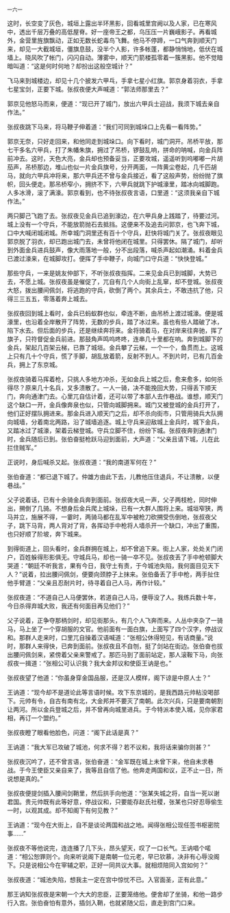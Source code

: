     一六一 

   这时，长空变了灰色，城垣上露出半环黑影，回看城里宫阙以及人家，已在寒风中，透出千层万叠的高低屋脊。好一座帝王之都，乌压压一片巍峨影子。再看城外，金营里旌旗飘动，正如无数长蛇毒鸟飞舞。他马不停蹄，一口气奔到顺天门来，却见一大截城垣，僵旗息鼓，没半个人影，许多帐蓬，都静悄悄地，低伏在城墙上。晓风吹了帐门，闪闪自动。薄雾中，顺天门箭楼孤零着一簇黑影。他不觉暗暗叫道：“这是何时何地？却扮出这般空城计？”

   飞马来到城楼边，却见十几个披发六甲乓，手拿七星小红旗。郭京身着羽衣，手拿七星宝剑，正要下城。张叔夜便大声喊道：“郭法师那里去？”

   郭京见他怒马而来，便道：“现已开了城门，放出六甲兵士迎战，我须下城去亲自作法。”

   张叔夜跳下马来，将马鞭子伸着道：“我们可同到城垛口上先看一看阵势。”

   郭京无奈，只好走回来，和他同走到城垛口。向下看时，城门洞开。吊桥平放，那七干多名六甲兵，打了朱幡朱旗，拥过了吊桥，锣鼓乱响，拼命的呐喊，向金兵阵前冲去。这时，天色大亮，金兵却也预备妥当，正要攻城，遥遥听到呜嘟嘟一片胡茄声，吊桥那边，堆山也似一片金兵旗号，分开两面，一阵黄尘卷起，几千匹胡马，就向六甲兵冲将来，那六甲兵还不曾与金兵接近，看了这般声势，纷纷抛了旗帜，回头便走。那吊桥窄小，拥挤不下，六甲兵就跳下护城濠里，踏冰向城脚跑。人多冰滑，滚了满濠。郭京看到，也不待张叔夜言语，口里道：“这须我亲自下城作法。”

   两只脚己飞跑了去。张叔夜见金兵已追到濠边，在六甲兵身上践踏了，待要过河。城上没有一个守兵，不能放箭抛石去抵挡。这便来不及追去问郭京，也飞奔下城，口中大喊闭城闭城。所幸城门洞里还有百十个守兵，赶快将城门关了。张叔夜眼见郭京脱了羽衣，却已跑出城门去，未曾将他闭在城里。只得罢休。隔了城门，却听到外面金兵进兵鼓声，像大雨落地一般，分不出段落，喊杀声起如潮涌。料着金兵已渡过濠来，在城脚攻打。便挥了手中鞭子，向城门口守兵道：“快快登城。”

   那些守兵，一来是姚友仲部下，不听张叔夜指挥。二来见金兵已到城脚，大势已去，不愿上城。张叔夜虽是催促了，兀自有几个人向街上乱窜，却不登城。张叔夜大怒，拨出腰间佩剑，将逃跑的守兵，砍倒了两个。其余兵士，不敢违抗了他，只得三三五五，零落着奔上城去。

   张叔夜回到城上看时，金兵已蚂蚁群也似，牵连不断，由吊桥上渡过城濠。便是城濠里，也沿着全岸散开了阵势，无数的步兵，踏了冰过来。虽也有些人踏破了冰，陷下水去。但后面的步兵，还是继续奔将来。金将骑着马，在对岸来往奔驰，挥了旗子，只符督促金兵前进。那鼓角声鸣呜咚咚，连串几十里都在响。奔到城脚下的金兵，架起几百架云梯，已靠了城垣。金兵攀了云梯，一个一个，鱼贯而上。这城上只有几十个守兵，慌了手脚，胡乱放着箭，反射不到人。不到片时，已有几百金兵，拥上了东京城。

   张叔夜骑着马挥着枪，只挑人多地方冲杀，无如金兵上城之后，愈来愈多，如何杀得尽？原来几十名兵，叉多溃散了。一人一骑，决不能挽回大势，只得丢下顺天门，奔向通津门去。心里兀自估计着，还可以带了本部人去作巷战。谁想，顺天门这个缺口一开，金兵像奔泉也似，只管向城脚拥来。城门又被登城的金兵打开了，他们正好摆队拥进来。那金兵进入顺天门之后，却不杀向街市，只管用骑兵大队拥向城墙，分着南北两路，沿了城墙追逐。城上守兵来迎敌城上金兵时，城下金兵，又踏冰过了城濠，架着云梯登城。守兵立脚不住，纷纷下城。张叔夜奔到通津门时，金兵随后已到。张伯奋挺枪跃马迎到面前，大声道：“父亲且请下城，儿在此拦住贼军。”

   正说时，身后喊杀又起。张叔夜道：“我的南道军何在？”

   张伯奋道：“都已退下城了。仲雄方由此下去，儿教他压住退兵，不让溃散，以便巷战。”

   父子说着话，已有十余骑金兵奔到面前。张叔夜大吼一声，父子两枝枪，同时伸出，搠倒了几骑。不想身后金兵爬上城垛，已有一大群人围将上来。城垣窄狭，两马并立，施展不得，一霎时，两骑马都在乱军中被枪刀砍搠受伤倒地，张叔夜父子，跳下马背，两人背对了背，各挥动手中枪将人墙杀开一个缺口，冲出了重围，也只好顺了阶坡，奔下城来。

   到得街道上，回头看时，金兵群拥在城上，却不曾追下来。街上人家，处处关门闭户，百姓躲得形影俱无。守城兵马，却也一骑一卒不见。张叔夜丢了手中枪顿脚大哭道：“朝廷不听我言，果有今日，我守土有责，于今城池失陷，我何面目见天下人？”说着，拉出腰问佩剑，便要向颈脖子上抹来。张伯备丢了手中枪，两手扯住他手臂道：“父亲且忍耐片时，待寻着自己人马，再作计较。”

   张叔夜道：“不道自己人马便罢休，若道自己人马，便辱没了人。我练兵数十年，今日杀得弃城大败，我还有何面目再见他们？”

   父子说着，正争夺那柄剑时，却见街那头，有几个人飞奔而来。人丛中夹杂了一骑马，马上坐了一个穿胡服的文官。他前面有一面白旗，上面写了四个汉字，停战议和。那群人走来时，口里兀自操着汉语喊道：“张相公休得短见，有话商量。”说时，那群人来得快，已奔到面前。张叔夜且不自刎，挺了剑站在街边。张伯奋也拔出腰问佩剑来，紧傍着父亲来警戒了。那匹马到了面前站定，那人滚鞍下马，向张叔夜一揖道：“张相公可认识我？我大金邦议和使臣王讷是也。”

   张叔夜望了他道：“你虽身穿金国品服，还是汉人模样，阁下谅是中原人士？”

   王讷道：“现今却不是道论此等言语时候。攻下东京城的，是我西路元帅粘没喝部下。元帅有令，自古有南有北，大金邦并不要灭了南朝。此次兴兵，只是要南朝割让两河。所以金兵登城之后，并不曾再向城里进兵。于今特派本使入城，见你家君相，再订一个盟约。”

   张叔夜瞪了眼看他脸色，问道：“阁下此话是真？”

   王讷道：“我大军已攻破了城池，何求不得？若不议和，我将话来骗你则甚？”

   张叔夜沉吟了，还不曾言语，张伯奋道：“金军既在城上未曾下来，他自未求巷战。于今王使臣又亲自来了，我等且自信了他。他奔走两国和议，正不止一日，所说想是真的。”

   张叔夜便提剑插入腰间剑鞘里，然后拱手向他道：“张某失城之将，自当一死以谢君国。贵元帅既有此等好意，停战议和，只要能存赵氏社稷，张某也只好忍辱偷生一时，以观其成。却不知阁下有何见教？”

   王讷道：“现今在大街上，自不是谈论两国和战之地。闻得张相公现任签书枢密院事……”

   张叔夜不等他说完，连连播了几下头，昂头望天，叹了一口长气。王讷唱个喏道：“相公恕罪则个。向来听说阁下是南朝一位元老，早已钦慕，决非有心辱没阁下。只是说相公今在宰辅之职，正好一同共议大事。就相烦陪同入宫如何？”

   张叔夜道：“城池失陷，想我主一定在宫中惊忧不已。入官面圣，正有此意。”

   那王讷知张叔夜是宋朝一个大大的忠臣，正要笼络他。便舍却了坐骑，和他一路步行入宫。张伯奋怕有意外，插剑入鞘，也就紧随父后，直走到宫门口来。

